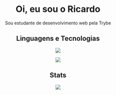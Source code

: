 <h1 align="center">Oi, eu sou o Ricardo</h1>
<p align="center">Sou estudante de desenvolvimento web pela Trybe</p>

<h2 align="center">Linguagens e Tecnologias</h2>
<p align="center">
  <a href="#" align="center" style="list-style:none;">
    <img src="https://skillicons.dev/icons?i=html,css,javascript,react,nodejs"/>
  </a>
</p>
  <p align="center">
  <a href="#" align="center" style="list-style:none;">
    <img src="https://skillicons.dev/icons?i=neovim,linux,vscode"/>
  </a>
</p>

<h2 align="center">Stats</h2>
<p align="center"><a href="#">
    <img src="https://github-readme-stats.vercel.app/api/top-langs/?username=ricardoraposo&layout=compact&theme=aura_dark&count_private=true&hide_border=true&bg_color=0d1117">
</a></p>
